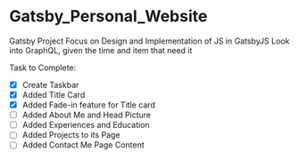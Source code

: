 # Gatsby_Personal_Website
 
 Gatsby Project 
 Focus on Design and Implementation of JS in GatsbyJS
 Look into GraphQL, given the time and item that need it
 
 
 Task to Complete:
 
- [X] Create Taskbar
- [X] Added Title Card
- [X] Added Fade-in feature for Title card
- [ ] Added About Me and Head Picture
- [ ] Added Experiences and Education
- [ ] Added Projects to its Page
- [ ] Added Contact Me Page Content
